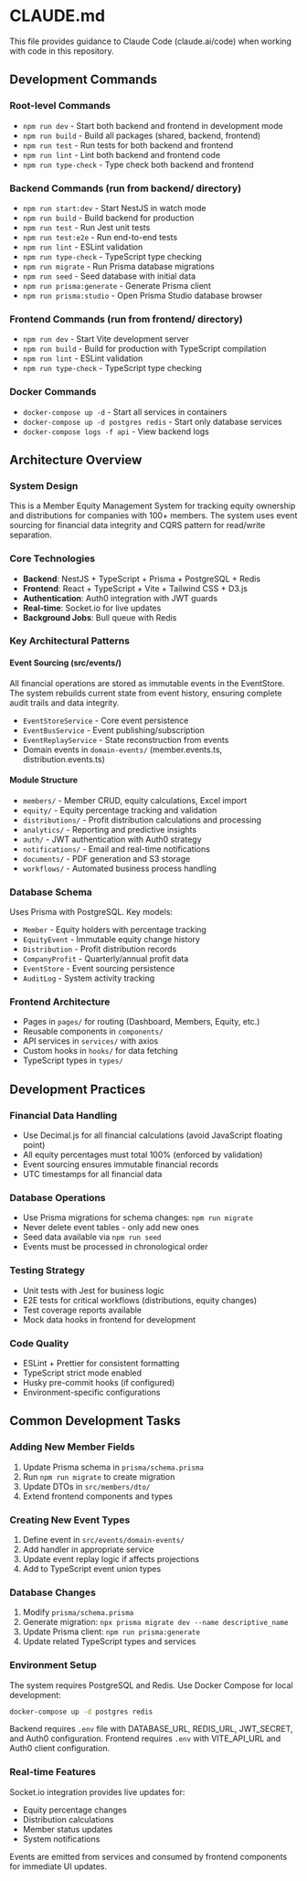 # CLAUDE.md

This file provides guidance to Claude Code (claude.ai/code) when working with code in this repository.

## Development Commands

### Root-level Commands
- `npm run dev` - Start both backend and frontend in development mode
- `npm run build` - Build all packages (shared, backend, frontend)
- `npm run test` - Run tests for both backend and frontend
- `npm run lint` - Lint both backend and frontend code
- `npm run type-check` - Type check both backend and frontend

### Backend Commands (run from backend/ directory)
- `npm run start:dev` - Start NestJS in watch mode
- `npm run build` - Build backend for production
- `npm run test` - Run Jest unit tests
- `npm run test:e2e` - Run end-to-end tests
- `npm run lint` - ESLint validation
- `npm run type-check` - TypeScript type checking
- `npm run migrate` - Run Prisma database migrations
- `npm run seed` - Seed database with initial data
- `npm run prisma:generate` - Generate Prisma client
- `npm run prisma:studio` - Open Prisma Studio database browser

### Frontend Commands (run from frontend/ directory)
- `npm run dev` - Start Vite development server
- `npm run build` - Build for production with TypeScript compilation
- `npm run lint` - ESLint validation
- `npm run type-check` - TypeScript type checking

### Docker Commands
- `docker-compose up -d` - Start all services in containers
- `docker-compose up -d postgres redis` - Start only database services
- `docker-compose logs -f api` - View backend logs

## Architecture Overview

### System Design
This is a Member Equity Management System for tracking equity ownership and distributions for companies with 100+ members. The system uses event sourcing for financial data integrity and CQRS pattern for read/write separation.

### Core Technologies
- **Backend**: NestJS + TypeScript + Prisma + PostgreSQL + Redis
- **Frontend**: React + TypeScript + Vite + Tailwind CSS + D3.js
- **Authentication**: Auth0 integration with JWT guards
- **Real-time**: Socket.io for live updates
- **Background Jobs**: Bull queue with Redis

### Key Architectural Patterns

#### Event Sourcing (src/events/)
All financial operations are stored as immutable events in the EventStore. The system rebuilds current state from event history, ensuring complete audit trails and data integrity.

- `EventStoreService` - Core event persistence
- `EventBusService` - Event publishing/subscription  
- `EventReplayService` - State reconstruction from events
- Domain events in `domain-events/` (member.events.ts, distribution.events.ts)

#### Module Structure
- `members/` - Member CRUD, equity calculations, Excel import
- `equity/` - Equity percentage tracking and validation
- `distributions/` - Profit distribution calculations and processing
- `analytics/` - Reporting and predictive insights
- `auth/` - JWT authentication with Auth0 strategy
- `notifications/` - Email and real-time notifications
- `documents/` - PDF generation and S3 storage
- `workflows/` - Automated business process handling

### Database Schema
Uses Prisma with PostgreSQL. Key models:
- `Member` - Equity holders with percentage tracking
- `EquityEvent` - Immutable equity change history
- `Distribution` - Profit distribution records
- `CompanyProfit` - Quarterly/annual profit data
- `EventStore` - Event sourcing persistence
- `AuditLog` - System activity tracking

### Frontend Architecture
- Pages in `pages/` for routing (Dashboard, Members, Equity, etc.)
- Reusable components in `components/`
- API services in `services/` with axios
- Custom hooks in `hooks/` for data fetching
- TypeScript types in `types/`

## Development Practices

### Financial Data Handling
- Use Decimal.js for all financial calculations (avoid JavaScript floating point)
- All equity percentages must total 100% (enforced by validation)
- Event sourcing ensures immutable financial records
- UTC timestamps for all financial data

### Database Operations
- Use Prisma migrations for schema changes: `npm run migrate`
- Never delete event tables - only add new ones
- Seed data available via `npm run seed`
- Events must be processed in chronological order

### Testing Strategy
- Unit tests with Jest for business logic
- E2E tests for critical workflows (distributions, equity changes)
- Test coverage reports available
- Mock data hooks in frontend for development

### Code Quality
- ESLint + Prettier for consistent formatting
- TypeScript strict mode enabled
- Husky pre-commit hooks (if configured)
- Environment-specific configurations

## Common Development Tasks

### Adding New Member Fields
1. Update Prisma schema in `prisma/schema.prisma`
2. Run `npm run migrate` to create migration
3. Update DTOs in `src/members/dto/`
4. Extend frontend components and types

### Creating New Event Types
1. Define event in `src/events/domain-events/`
2. Add handler in appropriate service
3. Update event replay logic if affects projections
4. Add to TypeScript event union types

### Database Changes
1. Modify `prisma/schema.prisma`
2. Generate migration: `npx prisma migrate dev --name descriptive_name`
3. Update Prisma client: `npm run prisma:generate`
4. Update related TypeScript types and services

### Environment Setup
The system requires PostgreSQL and Redis. Use Docker Compose for local development:
```bash
docker-compose up -d postgres redis
```

Backend requires `.env` file with DATABASE_URL, REDIS_URL, JWT_SECRET, and Auth0 configuration.
Frontend requires `.env` with VITE_API_URL and Auth0 client configuration.

### Real-time Features
Socket.io integration provides live updates for:
- Equity percentage changes
- Distribution calculations
- Member status updates
- System notifications

Events are emitted from services and consumed by frontend components for immediate UI updates.
